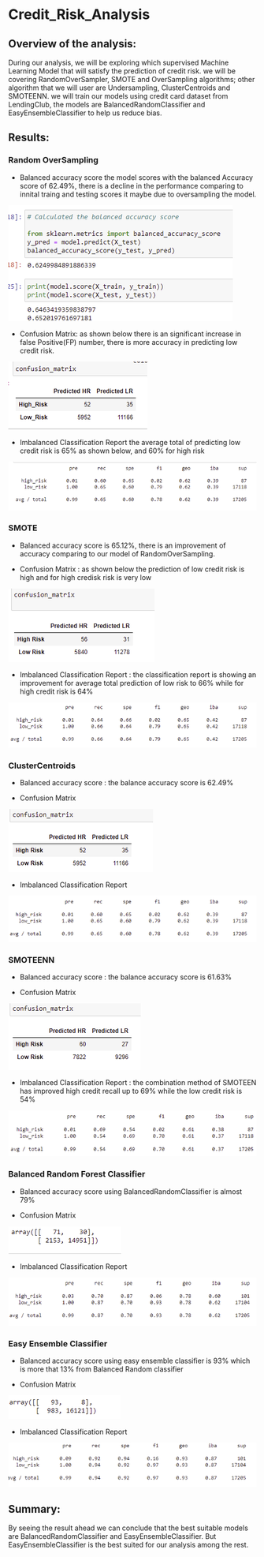# Credit_Risk_Analysis

## Overview of the analysis: 
During our analysis, we will be exploring which supervised Machine Learning Model that will satisfy the prediction of credit risk. we will be covering 
RandomOverSampler, SMOTE and OverSampling algorithms; other algorithm that we will user are Undersampling, ClusterCentroids and SMOTEENN. 
we will train our models using credit card dataset from LendingClub, the models are BalancedRandomClassifier and EasyEnsembleClassifier to help us reduce bias.


## Results: 

### Random OverSampling 
- Balanced accuracy score
    the model scores with the balanced Accuracy score of 62.49%, there is a decline in the performance comparing to innital traing and testing scores
    it maybe due to oversampling the model.

![Balanced_accuracy_score](https://github.com/elzmanzi/Credit_Risk_Analysis/blob/main/Resource/Balanced_accuracy_score_RandomOverS.PNG)

- Confusion Matrix: 
    as shown below there is an  significant increase in false Positive(FP) number, there is more accuracy in predicting low credit risk. 

![Confusion_Matrix](https://github.com/elzmanzi/Credit_Risk_Analysis/blob/main/Resource/Confusion_Matrix_RandomOverS.PNG)

- Imbalanced Classification Report
    the average total of predicting low credit risk is 65% as shown below, and 60% for high risk

![Imbalanced_Classification_Report](https://github.com/elzmanzi/Credit_Risk_Analysis/blob/main/Resource/Imbalanced_Classification_Report_RandomOverS.PNG)

### SMOTE
- Balanced accuracy score is 65.12%, there is an improvement of accuracy comparing to our model of RandomOverSampling.

- Confusion Matrix : as shown below the prediction of low credit risk is high and for high credisk risk is very low

![Confusion_Matrix](https://github.com/elzmanzi/Credit_Risk_Analysis/blob/main/Resource/Confusion_Matrix_SMOTE.PNG)

- Imbalanced Classification Report : the classification report is showing an improvement for average total prediction of low risk to 66% while for high credit 
risk is 64%

![Imbalanced_Classification_Report](https://github.com/elzmanzi/Credit_Risk_Analysis/blob/main/Resource/Imbalanced_Classification_Report_SMOTE.PNG)

### ClusterCentroids

- Balanced accuracy score : the balance accuracy score is 62.49%

- Confusion Matrix 

![Confusion_Matrix](https://github.com/elzmanzi/Credit_Risk_Analysis/blob/main/Resource/Confusion_Matrix_ClusterCentroids.PNG)

- Imbalanced Classification Report

![Imbalanced_Classification_Report](https://github.com/elzmanzi/Credit_Risk_Analysis/blob/main/Resource/Imbalanced_Classification_Report_ClusterCentroids.PNG)

### SMOTEENN

- Balanced accuracy score : the balance accuracy score is 61.63%

- Confusion Matrix

![Confusion_Matrix](https://github.com/elzmanzi/Credit_Risk_Analysis/blob/main/Resource/Confusion_Matrix_SMOTEENN.PNG)

- Imbalanced Classification Report : the combination method of SMOTEEN has improved high credit recall up to 69% while the low credit risk is 54%

![Imbalanced_Classification_Report](https://github.com/elzmanzi/Credit_Risk_Analysis/blob/main/Resource/Imbalanced_Classification_Report_SMOTEENN.PNG)

### Balanced Random Forest Classifier 
- Balanced accuracy score using BalancedRandomClassifier is almost 79%

- Confusion Matrix

![Confusion_Matrix](https://github.com/elzmanzi/Credit_Risk_Analysis/blob/main/Resource/Confusion_Matrix_BalancedRandomClassifier.PNG)

- Imbalanced Classification Report

![Imbalanced_Classification_Report](https://github.com/elzmanzi/Credit_Risk_Analysis/blob/main/Resource/Imbalanced_Classification_Report_BalancedRandomClassifier.PNG)

### Easy Ensemble Classifier 

- Balanced accuracy score using easy ensemble classifier is 93% which is more that 13% from Balanced Random classifier

- Confusion Matrix

![Confusion_Matrix](https://github.com/elzmanzi/Credit_Risk_Analysis/blob/main/Resource/Confusion_Matrix_EasyEnsembleClassifier.PNG)

- Imbalanced Classification Report

![Imbalanced_Classification_Report](https://github.com/elzmanzi/Credit_Risk_Analysis/blob/main/Resource/Imbalanced_Classification_Report_EasyEnsembleClassifier.PNG)

## Summary: 
By seeing the result ahead we can conclude that the best suitable models are BalancedRandomClassifier and EasyEnsembleClassifier. But EasyEnsembleClassifier is the best suited for our analysis among the rest.
